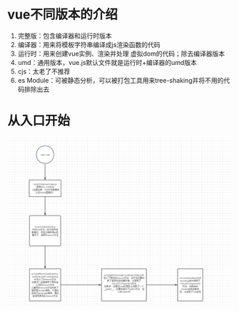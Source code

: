 # vue不同版本的介绍

1. 完整版：包含编译器和运行时版本
2. 编译器：用来将模板字符串编译成js渲染函数的代码
3. 运行时：用来创建vue实例、渲染并处理 虚拟dom的代码；除去编译器版本
4. umd：通用版本，vue.js默认文件就是运行时+编译器的umd版本
5. cjs：太老了不推荐
6. es Module：可被静态分析，可以被打包工具用来tree-shaking并将不用的代码排除出去


# 从入口开始

![流程图](../../images/6.png)